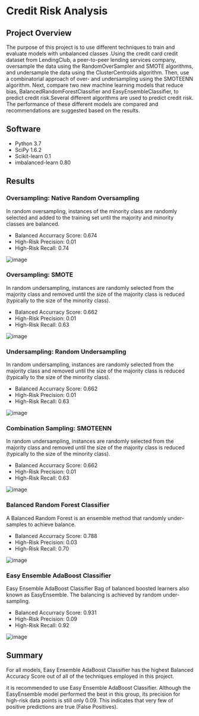 # Credit Risk Analysis

## Project Overview
The purpose of this project is to use different techniques to train and evaluate models with unbalanced classes .Using the credit card credit dataset from LendingClub, a peer-to-peer lending services company, oversample the data using the RandomOverSampler and SMOTE algorithms, and undersample the data using the ClusterCentroids algorithm. Then,  use a combinatorial approach of over- and undersampling using the SMOTEENN algorithm. Next,  compare two new machine learning models that reduce bias, BalancedRandomForestClassifier and EasyEnsembleClassifier, to predict credit risk.Several different algorithms are used to predict credit risk. The performance of these different models are compared and recommendations are suggested based on the results.

## Software
- Python 3.7
- SciPy 1.6.2
- Scikit-learn 0.1
- imbalanced-learn 0.80


## Results

### Oversampling: Native Random Oversampling

In random oversampling, instances of the minority class are randomly selected and added to the training set until the majority and minority classes are balanced.

- Balanced Accurracy Score: 0.674
- High-Risk Precision: 0.01
- High-Risk Recall: 0.74

![image](https://github.com/NadaAdem/Credit_Risk_Analysis/blob/main/image/native%20random%20oversampling.png)

### Oversampling: SMOTE
In random undersampling, instances are randomly selected from the majority class and removed until the size of the majority class is reduced (typically to the size of the minority class).

- Balanced Accurracy Score: 0.662
- High-Risk Precision: 0.01
- High-Risk Recall: 0.63

![image](https://github.com/NadaAdem/Credit_Risk_Analysis/blob/main/image/SOMTE%20Oversampling.png)

### Undersampling: Random Undersampling

In random undersampling, instances are randomly selected from the majority class and removed until the size of the majority class is reduced (typically to the size of the minority class).

- Balanced Accurracy Score: 0.662
- High-Risk Precision: 0.01
- High-Risk Recall: 0.63

![image](https://github.com/NadaAdem/Credit_Risk_Analysis/blob/main/image/undersampling.png)

### Combination Sampling: SMOTEENN
In random undersampling, instances are randomly selected from the majority class and removed until the size of the majority class is reduced (typically to the size of the minority class).

- Balanced Accurracy Score: 0.662
- High-Risk Precision: 0.01
- High-Risk Recall: 0.63

![image](https://github.com/NadaAdem/Credit_Risk_Analysis/blob/main/image/SOMTE%20Oversampling.png)

### Balanced Random Forest Classifier

A Balanced Random Forest is an ensemble method that randomly under-samples to achieve balance.

- Balanced Accurracy Score: 0.788
- High-Risk Precision: 0.03
- High-Risk Recall: 0.70

![image](https://github.com/NadaAdem/Credit_Risk_Analysis/blob/main/image/balanced%20Random.png)

### Easy Ensemble AdaBoost Classifier
Easy Ensemble AdaBoost Classifier
Bag of balanced boosted learners also known as EasyEnsemble. The balancing is achieved by random under-sampling.

- Balanced Accurracy Score: 0.931
- High-Risk Precision: 0.09
- High-Risk Recall: 0.92

![image](https://github.com/NadaAdem/Credit_Risk_Analysis/blob/main/image/Easy%20Ensemble%20AdaBoost.png)

## Summary

For all models, Easy Ensemble AdaBoost Classifier has the highest Balanced Accuracy Score out of all of the techniques employed in this project.

it is recommended to use Easy Ensemble AdaBoost Classifier. Although the EasyEnsemble model performed the best in this group, its precision for high-risk data points is still only 0.09. This indicates that very few of positive predictions are true (False Positives). 
